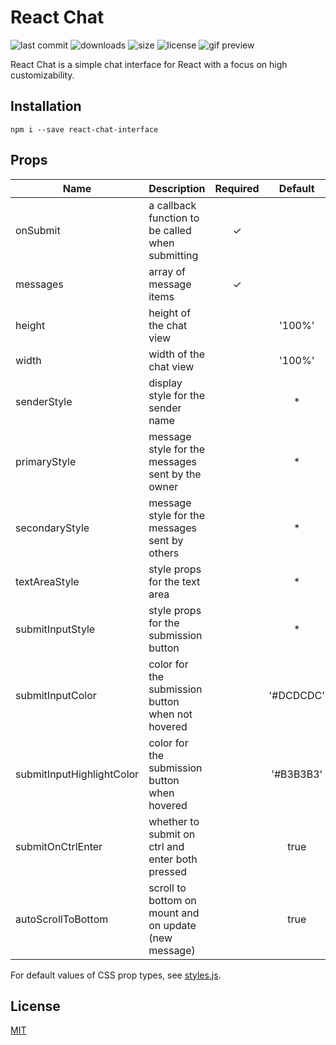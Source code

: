 # React Chat
![last commit](https://img.shields.io/github/last-commit/thinkty/react-chat?style=flat-square)
![downloads](https://img.shields.io/npm/dt/react-chat-interface?style=flat-square)
![size](https://img.shields.io/bundlephobia/min/react-chat-interface?style=flat-square)
![license](https://img.shields.io/github/license/thinkty/react-chat?style=flat-square)
![gif preview](https://imgur.com/kh3lmOQ.gif)

React Chat is a simple chat interface for React with a focus on high customizability.

## Installation
```
npm i --save react-chat-interface
```

## Props
| Name                      | Description                                           | Required |  Default  |  Types  |
|---------------------------|-------------------------------------------------------|:--------:|:---------:|:-------:|
| onSubmit                  | a callback function to be called when submitting      |     ✓    |           |   func  |
| messages                  | array of message items                                |     ✓    |           | Message |
| height                    | height of the chat view                               |          |   '100%'  |  string |
| width                     | width of the chat view                                |          |   '100%'  |  string |
| senderStyle               | display style for the sender name                     |          |     *     |   CSS   |
| primaryStyle              | message style for the messages sent by the owner      |          |     *     |   CSS   |
| secondaryStyle            | message style for the messages sent by others         |          |     *     |   CSS   |
| textAreaStyle             | style props for the text area                         |          |     *     |   CSS   |
| submitInputStyle          | style props for the submission button                 |          |     *     |   CSS   |
| submitInputColor          | color for the submission button when not hovered      |          | '#DCDCDC' |  string |
| submitInputHighlightColor | color for the submission button when hovered          |          | '#B3B3B3' |  string |
| submitOnCtrlEnter         | whether to submit on ctrl and enter both pressed      |          |    true   |   bool  |
| autoScrollToBottom        | scroll to bottom on mount and on update (new message) |          |    true   |   bool  |

For default values of CSS prop types, see [styles.js](https://github.com/thinkty/react-chat/blob/master/src/lib/styles.js).

## License
[MIT](https://github.com/thinkty/react-chat/blob/master/LICENSE)
